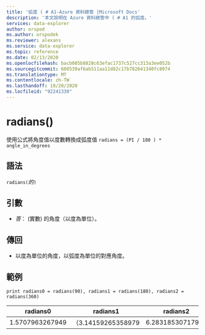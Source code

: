 ```yaml
---
title: '弧度 ( # A1-Azure 資料總管 |Microsoft Docs'
description: '本文說明在 Azure 資料總管中 ( # A1 的弧度。'
services: data-explorer
author: orspod
ms.author: orspodek
ms.reviewer: alexans
ms.service: data-explorer
ms.topic: reference
ms.date: 02/13/2020
ms.openlocfilehash: bacb005b8828c63efac1737c527cc313a3ee052b
ms.sourcegitcommit: 608539af6ab511aa11d82c17b782641340fc8974
ms.translationtype: MT
ms.contentlocale: zh-TW
ms.lasthandoff: 10/20/2020
ms.locfileid: "92241330"
---
```

# <a name="radians"></a>radians()

使用公式將角度值以度數轉換成弧度值 `radians = (PI / 180 ) * angle_in_degrees`

## <a name="syntax"></a>語法

`radians(`*的*`)`

## <a name="arguments"></a>引數

* *答*： (實數) 的角度（以度為單位）。

## <a name="returns"></a>傳回

* 以度為單位的角度，以弧度為單位的對應角度。 

## <a name="examples"></a>範例

```kusto
print radians0 = radians(90), radians1 = radians(180), radians2 = radians(360) 

```

|radians0|radians1|radians2|
|---|---|---|
|1.5707963267949|（3.14159265358979|6.28318530717959|